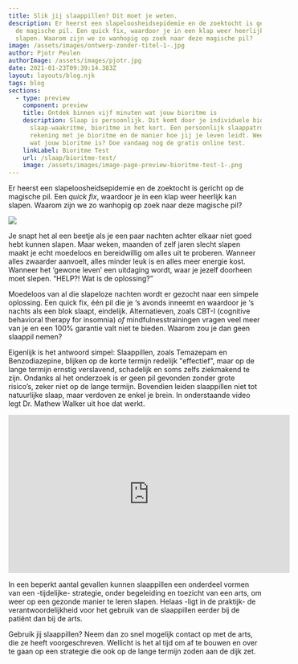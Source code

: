 ```yaml
---
title: Slik jij slaappillen? Dit moet je weten.
description: Er heerst een slapeloosheidsepidemie en de zoektocht is gericht op
  de magische pil. Een quick fix, waardoor je in een klap weer heerlijk kan
  slapen. Waarom zijn we zo wanhopig op zoek naar deze magische pil?
image: /assets/images/ontwerp-zonder-titel-1-.jpg
author: Pjotr Peulen
authorImage: /assets/images/pjotr.jpg
date: 2021-01-23T09:39:14.383Z
layout: layouts/blog.njk
tags: blog
sections:
  - type: preview
    component: preview
    title: Ontdek binnen vijf minuten wat jouw bioritme is
    description: Slaap is persoonlijk. Dit komt door je individuele biologische
      slaap-waakritme, bioritme in het kort. Een persoonlijk slaappatroon houdt
      rekening met je bioritme en de manier hoe jij je leven leidt. Weet jij al
      wat jouw bioritme is? Doe vandaag nog de gratis online test.
    linkLabel: Bioritme Test
    url: /slaap/bioritme-test/
    image: /assets/images/image-page-preview-bioritme-test-1-.png
---
```

Er heerst een slapeloosheidsepidemie en de zoektocht is gericht op de magische pil. Een *quick fix*, waardoor je in een klap weer heerlijk kan slapen. Waarom zijn we zo wanhopig op zoek naar deze magische pil?

![](/assets/images/ontwerp-zonder-titel-14-.png)

Je snapt het al een beetje als je een paar nachten achter elkaar niet goed hebt kunnen slapen. Maar weken, maanden of zelf jaren slecht slapen maakt je echt moedeloos en bereidwillig om alles uit te proberen. Wanneer alles zwaarder aanvoelt, alles minder leuk is en alles meer energie kost. Wanneer het ‘gewone leven’ een uitdaging wordt, waar je jezelf doorheen moet slepen. “HELP?! Wat is de oplossing?”

Moedeloos van al die slapeloze nachten wordt er gezocht naar een simpele oplossing. Een quick fix, één pil die je ‘s avonds inneemt en waardoor je ‘s nachts als een blok slaapt, eindelijk. Alternatieven, zoals CBT-I (cognitive behavioral therapy for insomnia) *of* mindfulnesstrainingen vragen veel meer van je en een 100% garantie valt niet te bieden. Waarom zou je dan geen slaappil nemen?

Eigenlijk is het antwoord simpel: Slaappillen, zoals Temazepam en Benzodiazepine, blijken op de korte termijn redelijk "effectief", maar op de lange termijn ernstig verslavend, schadelijk en soms zelfs ziekmakend te zijn. Ondanks al het onderzoek is er geen pil gevonden zonder grote risico’s, zeker niet op de lange termijn. Bovendien leiden slaappillen niet tot natuurlijke slaap, maar verdoven ze enkel je brein. In onderstaande video legt Dr. Mathew Walker uit hoe dat werkt.

<iframe width="560" height="315" src="https://www.youtube.com/embed/_lSNEjA-Drk" frameborder="0" allow="accelerometer; autoplay; clipboard-write; encrypted-media; gyroscope; picture-in-picture" allowfullscreen></iframe>

In een beperkt aantal gevallen kunnen slaappillen een onderdeel vormen van een -tijdelijke- strategie, onder begeleiding en toezicht van een arts, om weer op een gezonde manier te leren slapen. Helaas -ligt in de praktijk- de verantwoordelijkheid voor het gebruik van de slaappillen eerder bij de patiënt dan bij de arts.

Gebruik jij slaappillen? Neem dan zo snel mogelijk contact op met de arts, die ze heeft voorgeschreven. Wellicht is het al tijd om af te bouwen en over te gaan op een strategie die ook op de lange termijn zoden aan de dijk zet.
